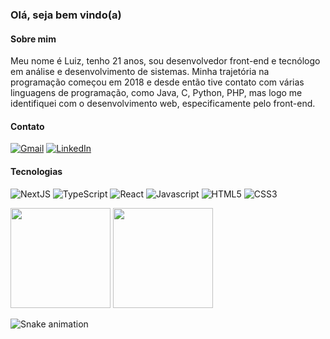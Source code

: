 ### Olá, seja bem vindo(a)

#### Sobre mim
Meu nome é Luiz, tenho 21 anos, sou desenvolvedor front-end e tecnólogo em análise e desenvolvimento de sistemas.
Minha trajetória na programação começou em 2018 e desde então tive contato com várias linguagens de programação, como Java, C, Python, PHP, mas logo me identifiquei com o desenvolvimento web, especificamente pelo front-end.

#### Contato
[![Gmail](https://img.shields.io/badge/Gmail-D14836?style=for-the-badge&logo=gmail&logoColor=white)](mailto:luizoliveira2808@gmail.com)
[![LinkedIn](https://img.shields.io/badge/LinkedIn-0077B5?style=for-the-badge&logo=linkedin&logoColor=white)](https://www.linkedin.com/in/luiz-oliveira-08/)

#### Tecnologias
![NextJS](https://img.shields.io/badge/next.js-000000?style=for-the-badge&logo=nextdotjs&logoColor=white)
![TypeScript](https://img.shields.io/badge/TypeScript-007ACC?style=for-the-badge&logo=typescript&logoColor=white)
![React](https://img.shields.io/badge/React-20232A?style=for-the-badge&logo=react&logoColor=61DAFB)
![Javascript](https://img.shields.io/badge/JavaScript-F7DF1E?style=for-the-badge&logo=javascript&logoColor=black)
![HTML5](https://img.shields.io/badge/HTML5-E34F26?style=for-the-badge&logo=html5&logoColor=white)
![CSS3](https://img.shields.io/badge/CSS3-1572B6?style=for-the-badge&logo=css3&logoColor=white)

<div>  
  <img height="160em" src="https://github-readme-stats.vercel.app/api?username=luizsp7m&show_icons=true&count_private=true&hide_border=true&title_color=00bfbf&icon_color=00bfbf&text_color=c9d1d9&bg_color=0d1117" /> 
  <img height="160em" height="195px" src="https://github-readme-stats.vercel.app/api/top-langs/?username=luizsp7m&layout=compact&hide_border=true&title_color=00bfbf&text_color=00bfbf&bg_color=0d1117" />
</div>

![Snake animation](https://github.com/luizsp7m/luizsp7m/blob/output/github-contribution-grid-snake.svg)
